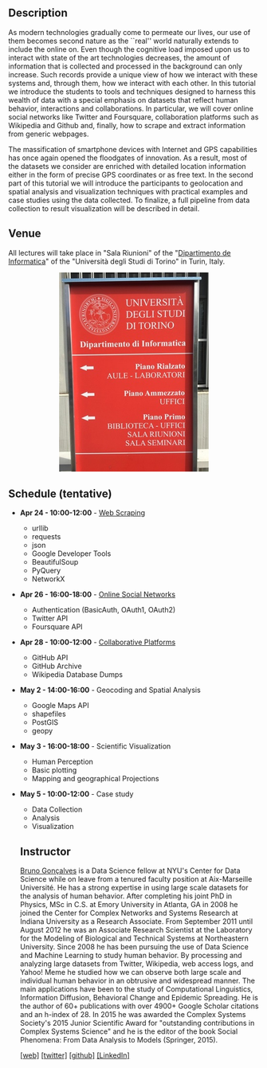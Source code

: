 ## Description

As modern technologies gradually come to permeate our lives, our use of them becomes second nature as the ``real'' world naturally extends to include the online on. Even though the cognitive load imposed upon us to interact with state of the art technologies decreases, the amount of information that is collected and processed in the background can only increase. Such records provide a unique view of how we interact with these systems and, through them, how we interact with each other. In this tutorial we introduce the students to tools and techniques designed to harness this wealth of data with a special emphasis on datasets that reflect human behavior, interactions and collaborations. In particular, we will cover online social networks like Twitter and Foursquare, collaboration platforms such as Wikipedia and Github and, finally, how to scrape and extract information from generic webpages. 

The massification of smartphone devices with Internet and GPS capabilities has once again opened the floodgates of innovation. As a result, most of the datasets we consider are enriched with detailed location information either in the form of precise GPS coordinates or as free text. In the second part of this tutorial we will introduce the participants to geolocation and spatial analysis and visualization techniques with practical examples and case studies using the data collected. To finalize, a full pipeline from data collection to result visualization will be described in detail.

## Venue

All lectures will take place in "Sala Riunioni" of the "[Dipartimento de Informatica](https://www.google.it/maps/place/Universit%C3%A0+di+Torino+-+Dipartimento+di+Informatica/@45.0901604,7.6570523,17z/data=!3m1!4b1!4m5!3m4!1s0x47886db2ab717cef:0x405a8e3daad8d89e!8m2!3d45.0901566!4d7.659241?hl=en)" of the "Università degli Studi di Torino" in Turin, Italy. 

<div style="text-align:center"><img src ="unito.jpg" /></div>

## Schedule (tentative)


- **Apr 24 - 10:00-12:00** - [Web Scraping](lecture1)
  * urllib
  * requests
  * json
  * Google Developer Tools
  * BeautifulSoup
  * PyQuery
  * NetworkX

- **Apr 26 - 16:00-18:00** - [Online Social Networks](lecture2)
  * Authentication (BasicAuth, OAuth1, OAuth2)
  * Twitter API
  * Foursquare API
    

- **Apr 28 - 10:00-12:00** - [Collaborative Platforms](lecture3)
  * GitHub API
  * GitHub Archive
  * Wikipedia Database Dumps

- **May 2 - 14:00-16:00** - Geocoding and Spatial Analysis
  * Google Maps API
  * shapefiles
  * PostGIS
  * geopy

- **May 3 - 16:00-18:00** - Scientific Visualization
  * Human Perception
  * Basic plotting
  * Mapping and geographical Projections

- **May 5 - 10:00-12:00** - Case study
  * Data Collection
  * Analysis
  * Visualization

  ## Instructor

  [Bruno Gonçalves](http://www.bgoncalves.com) is a Data Science fellow at NYU's Center for Data Science while on leave from a tenured faculty position at Aix-Marseille Université. He has a strong expertise in using large scale datasets for the analysis of human behavior. After completing his joint PhD in Physics, MSc in C.S. at Emory University in Atlanta, GA in 2008 he joined the Center for Complex Networks and Systems Research at Indiana University as a Research Associate. From September 2011 until August 2012 he was an Associate Research Scientist at the Laboratory for the Modeling of Biological and Technical Systems at Northeastern University. Since 2008 he has been pursuing the use of Data Science and Machine Learning to study human behavior. By processing and analyzing large datasets from Twitter, Wikipedia, web access logs, and Yahoo! Meme he studied how we can observe both large scale and individual human behavior in an obtrusive and widespread manner. The main applications have been to the study of Computational Linguistics, Information Diffusion, Behavioral Change and Epidemic Spreading. He is the author of 60+ publications with over 4900+ Google Scholar citations and an h-index of 28. In 2015 he was awarded the Complex Systems Society's 2015 Junior Scientific Award for "outstanding contributions in Complex Systems Science" and he is the editor of the book Social Phenomena: From Data Analysis to Models (Springer, 2015).

  [[web]](http://www.bgoncalves.com) [[twitter]](https://twitter.com/bgoncalves) [[github]](http://github.com/bmtgoncalves/) [[LinkedIn]](https://www.linkedin.com/in/bmtgoncalves/)
